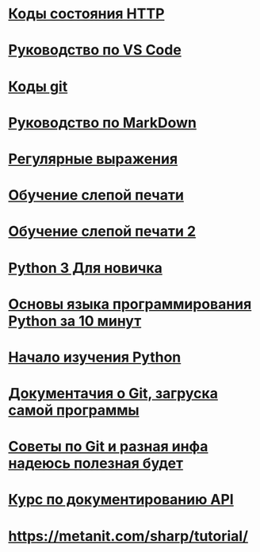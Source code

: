 # [Коды состояния HTTP](https://restapitutorial.ru/httpstatuscodes.HTML)
# [Руководство по VS Code](https://code.visualstudio.com/docs)
# [Коды git](https://secretive-grain-771.notion.site/1-29b30ec8b9134c79bf20bf82d6ef47e5)
# [Руководство по MarkDown](https://akawah.ru/linux/markdown.html)
# [Регулярные выражения](https://ru.m.wikipedia.org/wiki/Регулярные_выражения)
# [Обучение слепой печати](https://www.typingclub.com/)
# [Обучение слепой печати 2](https://typerun.top/)
# [Python 3 Для новичка](https://pythonworld.ru/samouchitel-python)
# [Основы языка программирования Python за 10 минут](https://habr.com/ru/post/31180/)
# [Начало изучения Python](https://all-python.ru/osnovy/nachalo-izucheniya.html#zachem-uchit-python)
# [Документачия о Git, загруска самой программы](https://git-scm.com/about)
# [Советы по Git и разная инфа надеюсь полезная будет](https://www.gitkraken.com/gitkon/2022-conference?__hstc=150103785.d063036c6db7242d835bcd8d8460c64f.1666518402507.1666518402507.1670442599074.2&__hssc=150103785.1.1670442599074&__hsfp=1172026455#git-tips)
# [Курс по документированию API](https://starkovden.github.io/overview-specification-formats.HTML)
# https://metanit.com/sharp/tutorial/
